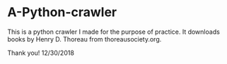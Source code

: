 # A-Python-crawler

This is a python crawler I made for the purpose of practice. It downloads books by Henry D. Thoreau from thoreausociety.org.

Thank you!
12/30/2018
